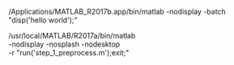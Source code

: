 /Applications/MATLAB_R2017b.app/bin/matlab -nodisplay -batch "disp('hello world');"


/usr/local/MATLAB/R2017a/bin/matlab \
    -nodisplay -nosplash -nodesktop \
    -r "run('step_1_preprocess.m');exit;"
